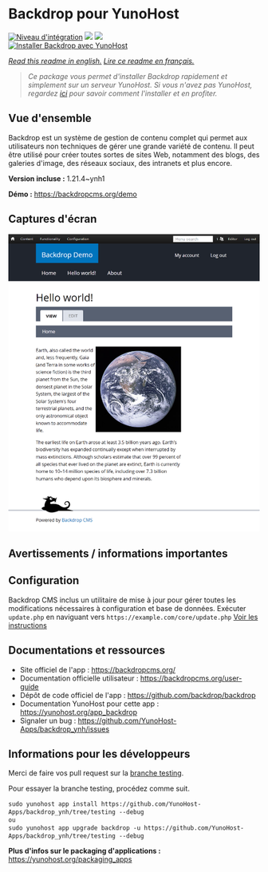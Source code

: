 # Backdrop pour YunoHost

[![Niveau d'intégration](https://dash.yunohost.org/integration/backdrop.svg)](https://dash.yunohost.org/appci/app/backdrop) ![](https://ci-apps.yunohost.org/ci/badges/backdrop.status.svg) ![](https://ci-apps.yunohost.org/ci/badges/backdrop.maintain.svg)  
[![Installer Backdrop avec YunoHost](https://install-app.yunohost.org/install-with-yunohost.svg)](https://install-app.yunohost.org/?app=backdrop)

*[Read this readme in english.](./README.md)*
*[Lire ce readme en français.](./README_fr.md)*

> *Ce package vous permet d'installer Backdrop rapidement et simplement sur un serveur YunoHost.
Si vous n'avez pas YunoHost, regardez [ici](https://yunohost.org/#/install) pour savoir comment l'installer et en profiter.*

## Vue d'ensemble

Backdrop est un système de gestion de contenu complet qui permet aux utilisateurs non techniques de gérer une grande variété de contenu. Il peut être utilisé pour créer toutes sortes de sites Web, notamment des blogs, des galeries d'image, des réseaux sociaux, des intranets et plus encore.


**Version incluse :** 1.21.4~ynh1

**Démo :** https://backdropcms.org/demo

## Captures d'écran

![](./doc/screenshots/Hello_world.png)

## Avertissements / informations importantes

## Configuration

Backdrop CMS inclus un utilitaire de mise à jour pour gérer toutes les modifications nécessaires à configuration et base de données. Exécuter `update.php` en naviguant vers `https://example.com/core/update.php` [Voir les instructions](https://backdropcms.org/upgrade)

## Documentations et ressources

* Site officiel de l'app : https://backdropcms.org/
* Documentation officielle utilisateur : https://backdropcms.org/user-guide
* Dépôt de code officiel de l'app : https://github.com/backdrop/backdrop
* Documentation YunoHost pour cette app : https://yunohost.org/app_backdrop
* Signaler un bug : https://github.com/YunoHost-Apps/backdrop_ynh/issues

## Informations pour les développeurs

Merci de faire vos pull request sur la [branche testing](https://github.com/YunoHost-Apps/backdrop_ynh/tree/testing).

Pour essayer la branche testing, procédez comme suit.
```
sudo yunohost app install https://github.com/YunoHost-Apps/backdrop_ynh/tree/testing --debug
ou
sudo yunohost app upgrade backdrop -u https://github.com/YunoHost-Apps/backdrop_ynh/tree/testing --debug
```

**Plus d'infos sur le packaging d'applications :** https://yunohost.org/packaging_apps